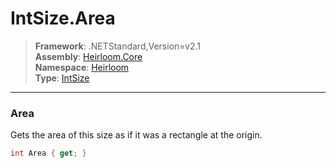 # IntSize.Area

> **Framework**: .NETStandard,Version=v2.1  
> **Assembly**: [Heirloom.Core][0]  
> **Namespace**: [Heirloom][0]  
> **Type**: [IntSize][1]  

--------------------------------------------------------------------------------

### Area

Gets the area of this size as if it was a rectangle at the origin.

```cs
int Area { get; }
```

[0]: ..\Heirloom.Core.md
[1]: Heirloom.IntSize.md
